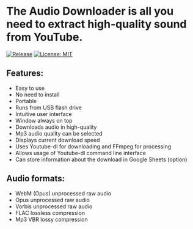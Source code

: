 # The Audio Downloader is all you need to extract high-quality sound from YouTube.
[![Release](https://img.shields.io/github/release/ChrisKolan/audio-downloader.svg)](https://github.com/ChrisKolan/audio-downloader/releases/download/1.0.0.1905/AudioDownloader.zip)
[![License: MIT](https://img.shields.io/badge/License-MIT-blue.svg)](https://opensource.org/licenses/MIT) 
## Features:
* Easy to use
* No need to install
* Portable
* Runs from USB flash drive
* Intuitive user interface
* Window always on top
* Downloads audio in high-quality
* Mp3 audio quality can be selected
* Displays current download speed
* Uses Youtube-dl for downloading and FFmpeg for processing
* Allows usage of Youtube-dl command line interface
* Can store information about the download in Google Sheets (option)
## Audio formats:
* WebM (Opus) unprocessed raw audio
* Opus unprocessed raw audio
* Vorbis unprocessed raw audio
* FLAC lossless compression
* Mp3 VBR lossy compression
